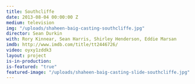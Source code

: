 ```yaml
---
title: Southcliffe
date: 2013-08-04 00:00:00 Z
medium: television
img: "/uploads/shaheen-baig-casting-southcliffe.jpg"
director: Sean Durkin
with: Rory Kinnear, Sean Harris, Shirley Henderson, Eddie Marsan
imdb: http://www.imdb.com/title/tt2446726/
video: oyxy1zddk3
layout: project
is-in-production:
is-featured: "true"
featured-image: "/uploads/shaheen-baig-casting-slide-southcliffe.jpg"
---
```


